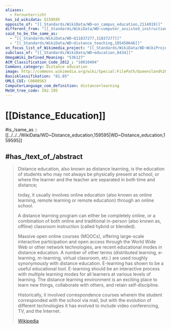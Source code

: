 ```yaml
---
aliases:
  - Fernunterricht
has_id_wikidata: Q159595
opposite_of: "[[_Standards/WikiData/WD~on_campus_education,2114919]]"
different_from: "[[_Standards/WikiData/WD~computer_assisted_instruction,11303220]]"
said_to_be_the_same_as:
  - "[[_Standards/WikiData/WD~Q11837277,11837277]]"
  - "[[_Standards/WikiData/WD~distance_teaching,105450646]]"
on_focus_list_of_Wikimedia_project: "[[_Standards/WikiData/WD~WikiProject_COVID_19,87748614]]"
subclass_of: "[[_Standards/WikiData/WD~education,8434]]"
OmegaWiki_Defined_Meaning: "536127"
ACM_Classification_Code_2012_: "10010494"
Commons_category: Distance education
image: http://commons.wikimedia.org/wiki/Special:FilePath/Queensland%20State%20Archives%202986%20A%20School%20of%20the%20Air%20primary%20student%20in%20regional%20Queensland%20takes%20class%20via%20two%20way%20radio%20c%201960.png
Basisklassifikation: "81.85"
UMLS_CUI: C0600563
ComputerLanguage_com_definition: distance+learning
MeSH_tree_code: I02.195
---
```


# [[Distance_Education]] 

#is_/same_as :: [[../../../WikiData/WD~Distance_education,159595|WD~Distance_education,159595]] 

## #has_/text_of_/abstract 

> Distance education, also known as distance learning, is the education of students who 
> may not always be physically present at school, 
> or where the learner and the teacher are separated in both time and distance; 
> 
> today, it usually involves online education (also known as online learning, remote learning or remote education) 
> through an online school. 
> 
> A distance learning program can either be completely online, 
> or a combination of both online and traditional in-person (also known as, offline) classroom instruction 
> (called hybrid or blended).
>
> Massive open online courses (MOOCs), offering large-scale interactive participation 
> and open access through the World Wide Web or other network technologies, are recent educational modes in distance education. A number of other terms (distributed learning, e-learning, m-learning, virtual classroom, etc.) are used roughly synonymously with distance education. E-learning has shown to be a useful educational tool. E-learning should be an interactive process with multiple learning modes for all learners at various levels of learning. The distance learning environment is an exciting place to learn new things, collaborate with others, and retain self-discipline.
>
> Historically, it involved correspondence courses wherein the student corresponded with the school via mail, but with the evolution of different technologies it has evolved to include video conferencing, TV, and the Internet.
>
> [Wikipedia](https://en.wikipedia.org/wiki/Distance%20education) 

